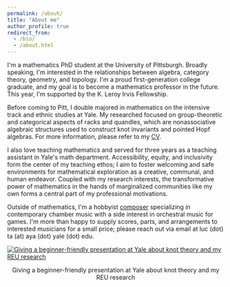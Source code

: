 ```yaml
---
permalink: /about/
title: "About me"
author_profile: true
redirect_from: 
  - /bio/
  - /about.html
---
```


I'm a mathematics PhD student at the University of Pittsburgh. Broadly speaking, I'm interested in the relationships between algebra, category theory, geometry, and topology. I'm a proud first-generation college graduate, and my goal is to become a mathematics professor in the future. This year, I'm supported by the K. Leroy Irvis Fellowship.

Before coming to Pitt, I double majored in mathematics on the intensive track and ethnic studies at Yale. My researched focused on group-theoretic and categorical aspects of racks and quandles, which are nonassociative algebraic structures used to construct knot invariants and pointed Hopf algebras. For more information, please refer to my [CV](https://luc-ta.github.io/cv/).

I also love teaching mathematics and served for three years as a teaching assistant in Yale's math department. Accessibility, equity, and inclusivity form the center of my teaching ethos; I aim to foster welcoming and safe environments for mathematical exploration as a creative, communal, and human endeavor. Coupled with my research interests, the transformative power of mathematics in the hands of marginalized communities like my own forms a central part of my professional motivations.

Outside of mathematics, I'm a hobbyist [composer](https://luc-ta.github.io/music/) specializing in contemporary chamber music with a side interest in orchestral music for games. I'm more than happy to supply scores, parts, and arrangements to interested musicians for a small price; please reach out via email at luc (dot) ta (at) aya (dot) yale (dot) edu.

[![Giving a beginner-friendly presentation at Yale about knot theory and my REU research](https://luc-ta.github.io/images/pizza_seminar.jpg)](https://luc-ta.github.io/images/pizza_seminar_mc.jpg)
<p style="text-align: center;">Giving a beginner-friendly presentation at Yale about knot theory and my REU research</p>
